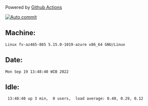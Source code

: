 Powered by [Github Actions](https://github.com/features/actions)

[![Auto commit](https://github.com/hiage/workstation/workflows/Auto%20commit/badge.svg)](https://github.com/hiage/workstation/actions?query=workflow%3A%22Auto+commit%22)

## Machine:
```
Linux fv-az465-865 5.15.0-1019-azure x86_64 GNU/Linux
```
## Date:
```
Mon Sep 19 13:48:40 WIB 2022
```
## Idle:
```
 13:48:40 up 3 min,  0 users,  load average: 0.40, 0.29, 0.12
```
